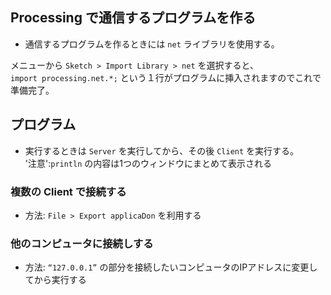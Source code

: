 ## Processing で通信するプログラムを作る
* 通信するプログラムを作るときには `net` ライブラリを使用する。 

メニューから `Sketch > Import Library > net` を選択すると、  
`import processing.net.*;`  という１行がプログラムに挿入されますのでこれで準備完了。  
  
## プログラム
* 実行するときは `Server` を実行してから、その後 `Client` を実行する。  
'注意':`println` の内容は1つのウィンドウにまとめて表示される
### 複数の Client で接続する
* 方法: `File > Export applicaDon` を利用する
### 他のコンピュータに接続しする
* 方法: `“127.0.0.1”` の部分を接続したいコンピュータのIPアドレスに変更してから実行する

